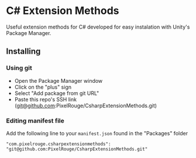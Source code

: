 # C# Extension Methods

Useful extension methods for C# developed for easy instalation with Unity's Package Manager.

## Installing

### Using git

- Open the Package Manager window
- Click on the "plus" sign
- Select "Add package from git URL"
- Paste this repo's SSH link (<git@github.com>:PixelRouge/CsharpExtensionMethods.git)

### Editing manifest file

Add the following line to your `manifest.json` found in the "Packages" folder

`"com.pixelrouge.csharpextensionmethods": "git@github.com:PixelRouge/CsharpExtensionMethods.git"`
